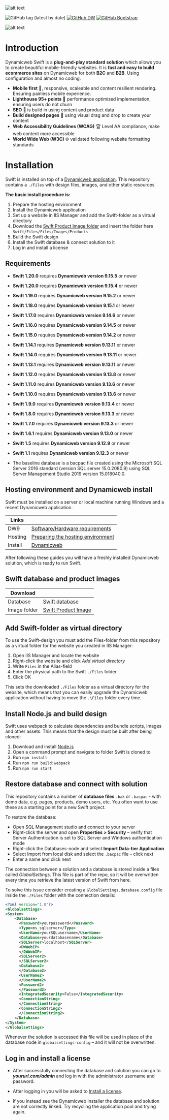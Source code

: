 
![alt text](https://github.com/dynamicweb/Swift/blob/main/Swift/Files/Images/Logos/Logo_Swift_transparent-background-black.png?raw=true)

![GitHub tag (latest by date)](https://img.shields.io/github/v/tag/dynamicweb/Swift?color=orange&label=Swift%20Release) [![GitHub DW](https://img.shields.io/badge/Dynamicweb%20Release-v9.15.5-blue)](https://doc.dynamicweb.com/downloads/releases) [![GitHub Bootstrap](https://img.shields.io/badge/Bootstrap-v5.1.3-green)](https://getbootstrap.com/)


![alt text](https://doc.dynamicweb.com/Files/Images/Swift/Bikeshop.png)


# Introduction  

Dynamicweb Swift is a **plug-and-play standard solution** which allows you to create beautiful mobile-friendly  websites. It is **fast and easy to build ecommerce sites** on Dynamicweb for both **B2C** and **B2B**. Using configuration and almost no coding. 

* **Mobile first** :iphone:, responsive, scaleable and content resilient rendering. Ensuring painless mobile experience.
* **Lighthouse 95+ points** :100: performance optimized implementation, ensuring users do not churn
* **SEO** :pencil:  is build in using content and product data
*  **Build designed pages** :art: using visual drag and drop to create your content
* **Web Accessibility Guidelines (WCAG)** :trophy: Level AA compliance, make web content more accessible
* **World Wide Web (W3C)** :globe_with_meridians: validated following website formatting standards


# Installation

Swift is installed on top of a [Dynamicweb application](https://doc.dynamicweb.com/get-started/introduction).
This repository contains a `./Files` with design files, images, and other static resources


**The basic install procedure is:**

1. Prepare the hosting environment
2. Install the Dynamicweb application
3. Set up a website in IIS Manager and add the Swift-folder as a virtual directory
4. Download the [Swift Product Image folder](https://doc.dynamicweb.com/Files/Files/Releases/Swift/Swift-v1.19.0/Swift_20230224_DemoProductImages.zip "Download Swift Product Image folder") and insert the folder here `Swift/Files/Files/Images/Products`
5. Build the Swift design
6. Install the Swift database & connect solution to it
7. Log in and install a license

## Requirements
* **Swift 1.20.0** requires **Dynamicweb version 9.15.5** or newer
* **Swift 1.20.0** requires **Dynamicweb version 9.15.4** or newer
* **Swift 1.19.0** requires **Dynamicweb version 9.15.2** or newer
* **Swift 1.18.0** requires **Dynamicweb version 9.15.1** or newer
* **Swift 1.17.0** requires **Dynamicweb version 9.14.6** or newer
* **Swift 1.16.0** requires **Dynamicweb version 9.14.5** or newer
* **Swift 1.15.0** requires **Dynamicweb version 9.14.2** or newer
* **Swift 1.14.1** requires **Dynamicweb version 9.13.11** or newer
* **Swift 1.14.0** requires **Dynamicweb version 9.13.11** or newer
* **Swift 1.13.1** requires **Dynamicweb version 9.13.11** or newer
* **Swift 1.12.0** requires **Dynamicweb version 9.13.8** or newer
* **Swift 1.11.0** requires **Dynamicweb version 9.13.6** or newer
* **Swift 1.10.0** requires **Dynamicweb version 9.13.6** or newer
* **Swift 1.9.0** requires **Dynamicweb version 9.13.4** or newer
* **Swift 1.8.0** requires **Dynamicweb version 9.13.3** or newer
* **Swift 1.7.0** requires **Dynamicweb version 9.13.3** or newer
* **Swift 1.6.1** requires **Dynamicweb version 9.13.0** or newer
* **Swift 1.5** requires **Dynamicweb version 9.12.9** or newer
* **Swift 1.1** requires **Dynamicweb version 9.12.3** or newer

* The baseline database is a bacpac file created using the Microsoft SQL Server 2016 standard (version SQL server 15.0.2080.9) using SQL Server Management Studio 2019 version 15.018040.0.


## Hosting environment and Dynamicweb install

Swift must be installed on a server or local machine running Windows and a recent Dynamicweb application.


| Links |      |
| ------ | ------ |
| DW9 | [Software/Hardware requirements ](https://doc.dynamicweb.com/get-started/introduction/requirements/requirements-dw9#2171) |
| Hosting | [Preparing the hosting environment](https://doc.dynamicweb.com/get-started/introduction/installation/hosting-environment "Preparing the hosting environment")|
| Install | [Dynamicweb](https://doc.dynamicweb.com/get-started/introduction/installation/installing-dynamicweb "Install Dynamicweb") |

After following these guides you will have a freshly installed Dynamicweb solution, which is ready to run Swift.

## Swift database and product images



| Download |      |
| ------ | ------ |
| Database | [Swift database](https://doc.dynamicweb.com/Files/Files/Releases/Swift/Swift-v1.19.0/Swift_20230224_Database.zip "Download Swift database")|
| Image folder | [Swift Product Image](https://doc.dynamicweb.com/Files/Files/Releases/Swift/Swift-v1.19.0/Swift_20230224_DemoProductImages.zip "Download Swift Product Image folder") |


## Add Swift-folder as virtual directory

To use the Swift-design you must add the Files-folder from this repository as a virtual folder for the website you created in IIS Manager:

1. Open IIS Manager and locate the website
2. Right-click the website and click *Add virtual directory*
3. Write `Files` in the Alias-field
4. Enter the physical path to the Swift `./Files` folder
5. Click OK

This sets the downloaded `./Files` folder as a virtual directory for the website, which means that you can easily upgrade the Dynamicweb application without having to move the `.\Files` folder every time.

## Install Node.js and build design

Swift uses webpack to calculate dependencies and bundle scripts, images and other assets. This means that the design must be built after being cloned:

1. Download and install [Node.js](https://nodejs.org/en/)
2. Open a command prompt and navigate to folder Swift is cloned to
3. Run `npm install`
4. Run `npm run build:webpack`
5. Run `npm run start`

## Restore database and connect with solution

This repository contains a number of **database files**  `.bak` or `.bacpac` - with demo data, e.g. pages, products, demo users, etc.  You often want to use these as a starting point for a new Swift project.

To restore the database:

* Open SQL Management studio and connect to your server
* Right-click the server and open **Properties > Security** – verify that Server Authentication is set to SQL Server and Windows authentication mode
* Right-click the Databases-node and select **Import Data-tier Application**
* Select Import from local disk and select the `.bacpac` file – click next
* Enter a name and click next

The connection between a solution and a database is stored inside a files called *GlobalSettings*. This file is part of the repo, so it will be overwritten every time you retrieve the latest version of Swift from here.

To solve this issue consider creating a `GlobalSettings.database.config` file inside the `./Files` folder with the connection details:

```xml
<?xml version="1.0"?>
<Globalsettings>
<System>
    <Database>
      <Password>yourpassword</Password>
      <Type>ms_sqlserver</Type>
      <UserName>yourSQLusername</UserName>
      <Database>yourdatabasename</Database>
      <SQLServer>localhost</SQLServer>
      <DWWebIP>
      </DWWebIP>
      <SQLServer2>
      </SQLServer2>
      <Database2>
      </Database2>
      <UserName2>
      </UserName2>
      <Password2>
      </Password2>
      <IntegratedSecurity>False</IntegratedSecurity>
      <ConnectionString>
      </ConnectionString>
      <ConnectionString2>
      </ConnectionString2>
    </Database>
</System>
</Globalsettings>
```

Whenever the solution is accessed this file will be used in place of the database node in `globalsettings-config` – and it will not be overwritten.

## Log in and install a license

* After successfully connecting the database and solution you can go to ***yoururl.com/admin*** and log in with the administrator username and password.

* After logging in you will be asked to [Install a license](https://doc.dynamicweb.com/get-started/introduction/installation/installing-a-license "Install a license").  

* If you instead see the Dynamicweb Installer the database and solution are not correctly linked. Try recycling the application pool and trying again.
